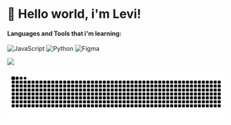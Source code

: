 # 💫 Hello world, i'm Levi!


#### Languages and Tools that i'm learning: <br>
![JavaScript](https://img.shields.io/badge/javascript-%23323330.svg?style=for-the-badge&logo=javascript&logoColor=%23F7DF1E) ![Python](https://img.shields.io/badge/python-3670A0?style=for-the-badge&logo=python&logoColor=ffdd54) ![Figma](https://img.shields.io/badge/figma-%23F24E1E.svg?style=for-the-badge&logo=figma&logoColor=white) 

![](https://github-readme-stats.vercel.app/api?username=levizzzx&theme=dark&hide_border=false&include_all_commits=false&count_private=false)<br/>

<picture align="center">
  <source media="(prefers-color-scheme: dark)" srcset="https://raw.githubusercontent.com/levizzzx/levizzzx/output/github-contribution-grid-snake-dark.svg">
  <source media="(prefers-color-scheme: light)" srcset="https://raw.githubusercontent.com/levizzzx/levizzzx/output/github-contribution-grid-snake-dark.svg">
  <img align="center" alt="github contribution grid snake animation" src="https://raw.githubusercontent.com/levizzzx/levizzzx/output/github-contribution-grid-snake.svg">
</picture>
